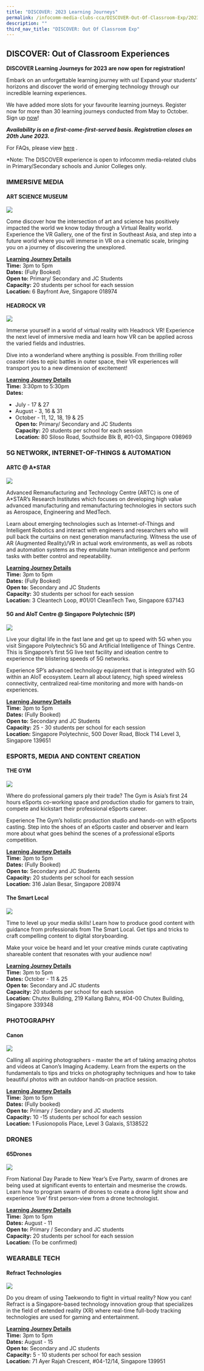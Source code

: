 ```yaml
---
title: "DISCOVER: 2023 Learning Journeys"
permalink: /infocomm-media-clubs-cca/DISCOVER-Out-Of-Classroom-Exp/2023-learning-journeys/
description: ""
third_nav_title: "DISCOVER: Out Of Classroom Exp"
---
```

## DISCOVER: Out of Classroom Experiences


**DISCOVER Learning Journeys for 2023 are now open for registration!**

Embark on an unforgettable learning journey with us! Expand your students’ horizons and discover the world of emerging technology through our incredible learning experiences.

We have added more slots for your favourite learning journeys.
Register now for more than 30 learning journeys conducted from May to October. Sign up [now](https://go.gov.sg/discover2023)!

***Availability is on a first-come-first-served basis.
Registration closes on 20th June 2023.***

For FAQs, please view [here](https://go.gov.sg/learningjourneysfaq2023)
.<br>

*Note: The DISCOVER experience is open to infocomm media-related clubs in Primary/Secondary schools and Junior Colleges only. 


### IMMERSIVE MEDIA
#### **ART SCIENCE MUSEUM** 
![](/images/Icmclub/ASM.png)

Come discover how the intersection of art and science has positively impacted the world we know today through a Virtual Reality world. Experience the VR Gallery, one of the first   in Southeast Asia, and step into a future world where you will immerse in VR on a cinematic scale, bringing you on a journey of discovering the unexplored. 

**<u>Learning Journey Details</u>** <br>
**Time:** 3pm to 5pm<br>
**Dates:** (Fully Booked) <br>
**Open to:** Primary/ Secondary and JC Students <br>
**Capacity:** 20 students per school for each session 
<br>
**Location:** 6 Bayfront Ave, Singapore 018974
<br>

#### **HEADROCK VR**
![](/images/Icmclub/Headrock%20VR.png)

Immerse yourself in a world of virtual reality with Headrock VR! Experience the next level of immersive media and learn how VR can be applied across the varied fields and industries. 

Dive into a wonderland where anything is possible. From thrilling roller coaster rides to epic battles in outer space, their VR experiences will transport you to a new dimension of excitement!

**<u>Learning Journey Details</u>** <br>
**Time:** 3:30pm to 5:30pm<br>
**Dates:** 
* July - 17 &amp; 27 
* August - 3, 16 &amp; 31
* October - 11, 12, 18, 19 &amp; 25 <br>
**Open to:** Primary/ Secondary and JC Students <br>
**Capacity:** 20 students per school for each session<br>
**Location:** 80 Siloso Road, Southside Blk B, #01-03, Singapore 098969


### 5G NETWORK, INTERNET-OF-THINGS &amp; AUTOMATION
#### **ARTC @ A*STAR**
![](/images/Icmclub/Astar.png)

Advanced Remanufacturing and Technology Centre (ARTC) is one of A\*STAR’s Research Institutes which focuses on developing high value advanced manufacturing and remanufacturing technologies in sectors such as Aerospace, Engineering and MedTech.

Learn about emerging technologies such as Internet-of-Things and Intelligent Robotics and interact with engineers and researchers who will pull back the curtains on next generation manufacturing. Witness the use of AR (Augmented Reality)/VR in actual work environments, as well as robots and automation systems as they emulate human intelligence and perform tasks with better control and repeatability.

**<u>Learning Journey Details</u>** <br>
**Time:** 3pm to 5pm<br>
**Dates:** 
(Fully Booked)<br>
**Open to:** Secondary and JC Students <br>
**Capacity:** 30 students per school for each session<br>
**Location:** 3 Cleantech Loop, #01/01 CleanTech Two, Singapore 637143

#### **5G and AIoT Centre @ Singapore Polytechnic (SP)**
![](/images/Icmclub/5G%20and%20AIoT%20Centre.png)

Live your digital life in the fast lane and get up to speed with 5G when you visit Singapore Polytechnic’s 5G and Artificial Intelligence of Things Centre. This is Singapore’s first 5G live test facility and ideation centre to experience the blistering speeds of 5G networks.

Experience SP’s advanced technology equipment that is integrated with 5G within an AIoT ecosystem. Learn all about latency, high speed wireless connectivity, centralized real-time monitoring and more with hands-on experiences.

**<u>Learning Journey Details</u>** <br>
**Time:** 3pm to 5pm<br>
**Dates:**  (Fully Booked)<br>
**Open to:** Secondary and JC Students <br>
**Capacity:** 25 - 30 students per school for each session<br>
**Location:** Singapore Polytechnic, 500 Dover Road, Block T14 Level 3, Singapore 139651

### ESPORTS, MEDIA AND CONTENT CREATION
#### **THE GYM**
![](/images/Icmclub/The%20Gym.png)

Where do professional gamers ply their trade? The Gym is Asia’s first 24 hours eSports co-working space and production studio for gamers to train, compete and kickstart their professional eSports career.

Experience The Gym’s holistic production studio and hands-on with eSports casting. Step into the shoes of an eSports caster and observer and learn more about what goes behind the scenes of a professional eSports competition.

**<u>Learning Journey Details</u>** <br>
**Time:** 3pm to 5pm<br>
**Dates:** (Fully Booked)<br>
**Open to:** Secondary and JC Students <br>
**Capacity:** 20 students per school for each session<br>
**Location:** 316 Jalan Besar, Singapore 208974

#### **The Smart Local** <br>
![](/images/Icmclub/TSL.png)

Time to level up your media skills! Learn how to produce good content with guidance from professionals from The Smart Local. Get tips and tricks to craft compelling content to digital storyboarding. 

Make your voice be heard and let your creative minds curate captivating shareable content that resonates with your audience now!

**<u>Learning Journey Details</u>**<br>
**Time:** 3pm to 5pm<br>
**Dates:**  October - 11 &amp; 25 <br>
**Open to:** Secondary and JC students<br>
**Capacity:** 20 students per school for each session <br>
**Location:** Chutex Building, 219 Kallang Bahru, #04-00 Chutex Building, Singapore 339348

### PHOTOGRAPHY<br>
#### **Canon** <br>
![](/images/Icmclub/Canon.png)

Calling all aspiring photographers - master the art of taking amazing photos and videos at Canon’s Imaging Academy. Learn from the experts on the fundamentals to tips and tricks on photography techniques and how to take beautiful photos with an outdoor hands-on practice session.


**<u>Learning Journey Details</u>** <br>
**Time:** 3pm to 5pm<br>
**Dates:** (Fully booked)<br>
**Open to:** Primary / Secondary and JC students <br>
**Capacity:** 10 -15 students per school for each session
<br>
**Location:** 1 Fusionopolis Place, Level 3 Galaxis, S138522

### DRONES
#### **65Drones**
![](/images/Icmclub/65%20Drones.png)

From National Day Parade to New Year’s Eve Party, swarm of drones are being used at significant events to entertain and mesmerise the crowds. Learn how to program swarm of drones to create a drone light show and experience ‘live’ first person-view from a drone technologist.

**<u>Learning Journey Details</u>** <br>
**Time:** 3pm to 5pm<br>
**Dates:** August - 11<br>
**Open to:** Primary / Secondary and JC students <br>
**Capacity:** 20 students per school for each session
<br>
**Location:** (To be confirmed)

### WEARABLE TECH
#### **Refract Technologies**
![](/images/Icmclub/Refract%20Tech.png)

Do you dream of using Taekwondo to fight in virtual reality? Now you can! Refract is a Singapore-based technology innovation group that specializes in the field of extended reality (XR) where real-time full-body tracking technologies are used for gaming and entertainment.

**<u>Learning Journey Details</u>** <br>
**Time:** 3pm to 5pm <br>
**Dates:** August - 15  <br>
**Open to:** Secondary and JC students <br>
**Capacity:** 5 - 10 students per school for each session
<br>
**Location:** 71 Ayer Rajah Crescent, #04-12/14, Singapore 139951